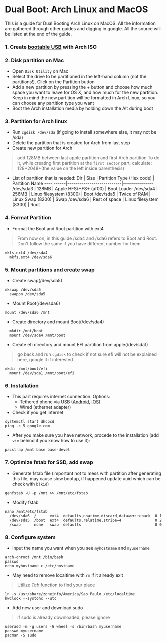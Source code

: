 # Dual Boot: Arch Linux and MacOS

This is a guide for Dual Booting Arch Linux on MacOS. All the information are gathered through other guides and digging in google.
All the source will be listed at the end of the guide.

### 1. Create [bootable USB](https://wiki.archlinux.org/index.php/USB_flash_installation_media) with Arch ISO
### 2. Disk partition on Mac
  - Open `Disk Utility` on Mac
  - Select the drive to be partitioned in the left-hand column (not the partitions!). Click on the Partition button
  - Add a new partition by pressing the + button and choose how much space you want to leave for OS X, and how much for the new partition. Keep in mind the new partition will be formatted in Arch Linux, so you can choose any partition type you want
  - Boot the Arch installation media by holding down the Alt during boot

### 3. Partition for Arch linux
  - Run `cgdisk /dev/sda` (if going to install somewhere else, it may not be /sda)
  - Delete the partition that is created for Arch from last step
  - Create new partition for Arch
  > add 128MB between last apple partition and first Arch partition
  > To do it, while creating first partition at the `first sector` part, calculate: 128*2048+(the value on the left inside parenthesis)
  
  - List of partition that is needed:
  Dir | Size | Partition Type (Hex code) | Partition Name
  ----|------|---------------------------|---------------
  /dev/sda3 | 128MB | Apple HFS/HFS+ (af00) | Boot Loader
  /dev/sda4 | 256MB | Linux filesystem  (8300) | Boot
  /dev/sda5 | Twice of RAM | Linux Swap  (8200) | Swap
  /dev/sda6 | Rest of space | Linux filesystem  (8300) | Root
  
### 4. Format Partition
  - Format the Boot and Root partition with ext4
  > From now on, in this guide /sda4 and /sda6 refers to Boot and Root. Don't follow the same if you have different number for them.
  ```
  mkfs.ext4 /dev/sda4
	mkfs.ext4 /dev/sda6
  ```
  
### 5. Mount partitions and create swap
  - Create swap(/dev/sda5)
  ```
  mkswap /dev/sda5
	swapon /dev/sda5
  ```
  - Mount Root(/dev/sda6)
  ```
  mount /dev/sda6 /mnt 
  ```
  - Create directory and mount Boot(/dev/sda4)
  ```
	mkdir /mnt/boot
	mount /dev/sda4 /mnt/boot
  ```
  - Create efi directory and mount EFI partition from apple(/dev/sda1)
  > go back and run `cgdisk` to check if not sure
  > efi will not be explained here, google it if interested
  ```
  mkdir /mnt/boot/efi
	mount /dev/sda1 /mnt/boot/efi
  ```
  
### 6. Installation
  - This part requires internet connection. Options:
    * Tethered phone via USB ([Android](https://wiki.archlinux.org/index.php/Android_tethering), [IOS](https://wiki.archlinux.org/index.php/IPhone_tethering))
    * Wired (ethernet adapter)
  - Check if you get internet
  ```
  systemctl start dhcpcd
  ping -c 5 google.com
  ```
  - After you make sure you have network, procede to the installation (add `vim` behind if you know how to use it):
  ```
  pacstrap /mnt base base-devel
  ```
  
### 7. Optimize fstab for SSD, add swap
  - Generate fstab file (important not to mess with partition after generating this file, may cause slow bootup, if happened update uuid  which can be check with `blkid`)
  ```
  genfstab -U -p /mnt >> /mnt/etc/fstab
  ```
  - Modify fstab
  ```
  nano /mnt/etc/fstab
	/dev/sda6  /      ext4  defaults,noatime,discard,data=writeback  0 1
	/dev/sda5  /boot  ext4  defaults,relatime,stripe=4               0 2
	/swap      none   swap  defaults                                 0 0
  ```
  
### 8. Configure system
  - input the name you want when you see `myhostname` and `myusername`
  ```
  arch-chroot /mnt /bin/bash
  passwd
  echo myhostname > /etc/hostname
  ```
  - May need to remove localtime with `rm` if it already exit
  > Utilize *Tab* function to find your place
  ```
  ln -s /usr/share/zoneinfo/America/Sao_Paulo /etc/localtime
  hwclock --systohc --utc
  ```
  - Add new user and download sudo
  > if sudo is already downloaded, please ignore
  ```
  useradd -m -g users -G wheel -s /bin/bash myusername
  passwd myusername
  pacman -S sudo
  ```
